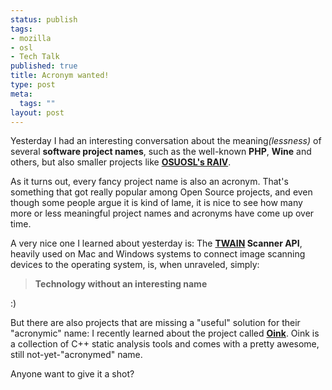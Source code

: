 ```yaml
--- 
status: publish
tags: 
- mozilla
- osl
- Tech Talk
published: true
title: Acronym wanted!
type: post
meta: 
  tags: ""
layout: post
---
```

Yesterday I had an interesting conversation about the meaning<em>(lessness)</em> of several <strong>software project names</strong>, such as the well-known <strong>PHP</strong>, <strong>Wine</strong> and others, but also smaller projects like <a href="http://raivproject.osuosl.org/"><strong>OSUOSL's RAIV</strong></a>.

As it turns out, every fancy project name is also an acronym. That's something that got really popular among Open Source projects, and even though some people argue it is kind of lame, it is nice to see how many more or less meaningful project names and acronyms have come up over time.

A very nice one I learned about yesterday is: The <strong><a href="http://en.wikipedia.org/wiki/TWAIN">TWAIN</a> Scanner API</strong>, heavily used on Mac and Windows systems to connect image scanning devices to the operating system, is, when unraveled, simply: 

<blockquote><strong>Technology without an interesting name</strong></blockquote>

:)

But there are also projects that are missing a "useful" solution for their "acronymic" name: I recently learned about the project called <a href="http://www.cubewano.org/oink/"><strong>Oink</strong></a>. Oink is a collection of C++ static analysis tools and comes with a pretty awesome, still not-yet-"acronymed" name.

Anyone want to give it a shot?
